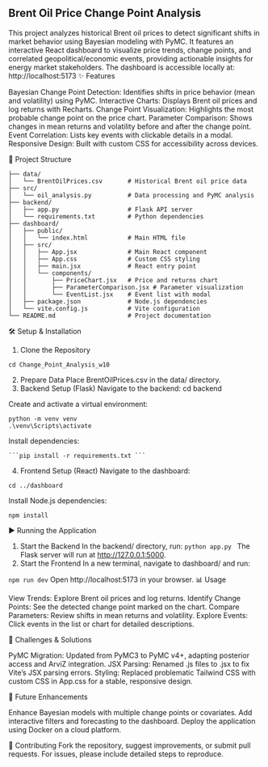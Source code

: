 ## Brent Oil Price Change Point Analysis 

This project analyzes historical Brent oil prices to detect significant shifts in market behavior using Bayesian modeling with PyMC. It features an interactive React dashboard to visualize price trends, change points, and correlated geopolitical/economic events, providing actionable insights for energy market stakeholders.
The dashboard is accessible locally at: http://localhost:5173
✨ Features

Bayesian Change Point Detection: Identifies shifts in price behavior (mean and volatility) using PyMC.
Interactive Charts: Displays Brent oil prices and log returns with Recharts.
Change Point Visualization: Highlights the most probable change point on the price chart.
Parameter Comparison: Shows changes in mean returns and volatility before and after the change point.
Event Correlation: Lists key events with clickable details in a modal.
Responsive Design: Built with custom CSS for accessibility across devices.

📂 Project Structure
``` Change_Point_Analysis_w10/
├── data/
│   └── BrentOilPrices.csv       # Historical Brent oil price data
├── src/
│   └── oil_analysis.py          # Data processing and PyMC analysis
├── backend/
│   ├── app.py                   # Flask API server
│   └── requirements.txt         # Python dependencies
├── dashboard/
│   ├── public/
│   │   └── index.html           # Main HTML file
│   ├── src/
│   │   ├── App.jsx              # Main React component
│   │   ├── App.css              # Custom CSS styling
│   │   ├── main.jsx             # React entry point
│   │   └── components/
│   │       ├── PriceChart.jsx   # Price and returns chart
│   │       ├── ParameterComparison.jsx # Parameter visualization
│   │       └── EventList.jsx    # Event list with modal
│   ├── package.json             # Node.js dependencies
│   └── vite.config.js           # Vite configuration
└── README.md                    # Project documentation
```

🛠️ Setup & Installation
1. Clone the Repository
```git clone <repository_url>
cd Change_Point_Analysis_w10
```

2. Prepare Data
  Place BrentOilPrices.csv in the data/ directory.
3. Backend Setup (Flask)
  Navigate to the backend:
  cd backend
  
  Create and activate a virtual environment:
  ```# Windows
  python -m venv venv
  .\venv\Scripts\activate
  ```
  Install dependencies:
  
    ```pip install -r requirements.txt ```

4. Frontend Setup (React)
Navigate to the dashboard:

```cd ../dashboard```

Install Node.js dependencies:

```npm install ```

▶️ Running the Application
1. Start the Backend
  In the backend/ directory, run:
  ```python app.py ```
The Flask server will run at http://127.0.0.1:5000.
2. Start the Frontend
  In a new terminal, navigate to dashboard/ and run:
  
  ```npm run dev```
  Open http://localhost:5173 in your browser.
📊 Usage

  View Trends: Explore Brent oil prices and log returns.
  Identify Change Points: See the detected change point marked on the chart.
  Compare Parameters: Review shifts in mean returns and volatility.
  Explore Events: Click events in the list or chart for detailed descriptions.

🚧 Challenges & Solutions

  PyMC Migration: Updated from PyMC3 to PyMC v4+, adapting posterior access and ArviZ integration.
  JSX Parsing: Renamed .js files to .jsx to fix Vite’s JSX parsing errors.
  Styling: Replaced problematic Tailwind CSS with custom CSS in App.css for a stable, responsive design.

🔮 Future Enhancements

  Enhance Bayesian models with multiple change points or covariates.
  Add interactive filters and forecasting to the dashboard.
  Deploy the application using Docker on a cloud platform.

🤝 Contributing
  Fork the repository, suggest improvements, or submit pull requests. For issues, please include detailed steps to reproduce.
